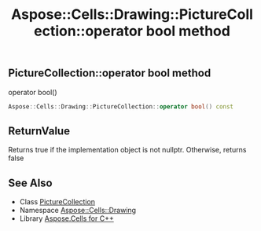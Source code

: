 ﻿---
title: Aspose::Cells::Drawing::PictureCollection::operator bool method
linktitle: operator bool
second_title: Aspose.Cells for C++ API Reference
description: 'Aspose::Cells::Drawing::PictureCollection::operator bool method. operator bool() in C++.'
type: docs
weight: 400
url: /cpp/aspose.cells.drawing/picturecollection/operator_bool/
---
## PictureCollection::operator bool method


operator bool()

```cpp
Aspose::Cells::Drawing::PictureCollection::operator bool() const
```


## ReturnValue

Returns true if the implementation object is not nullptr. Otherwise, returns false

## See Also

* Class [PictureCollection](../)
* Namespace [Aspose::Cells::Drawing](../../)
* Library [Aspose.Cells for C++](../../../)
